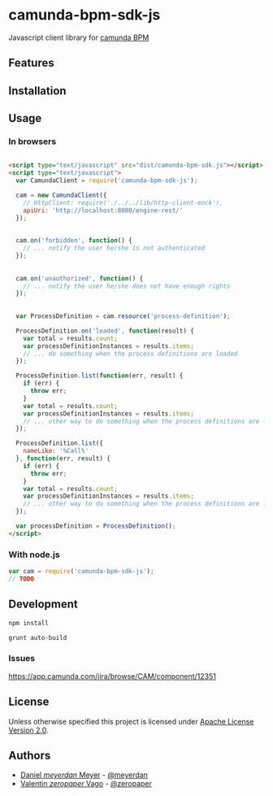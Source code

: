 # camunda-bpm-sdk-js

Javascript client library for [camunda BPM](https://github.com/camunda/camunda-bpm-platform)

## Features


## Installation


## Usage


### In browsers

```HTML

<script type="text/javascript" src="dist/camunda-bpm-sdk.js"></script>
<script type="text/javascript">
  var CamundaClient = require('camunda-bpm-sdk-js');

  cam = new CamundaClient({
    // HttpClient: require('./../../lib/http-client-mock'),
    apiUri: 'http://localhost:8080/engine-rest/'
  });
  
  
  cam.on('forbidden', function() {
    // ... notify the user he/she is not authenticated
  });
  
  
  cam.on('unauthorized', function() {
    // ... notify the user he/she does not have enough rights
  });
  
  
  var ProcessDefinition = cam.resource('process-definition');

  ProcessDefinition.on('loaded', function(result) {
    var total = results.count;
    var processDefinitionInstances = results.items;
    // ... do something when the process definitions are loaded
  });

  ProcessDefinition.list(function(err, result) {
    if (err) {
      throw err;
    }
    var total = results.count;
    var processDefinitionInstances = results.items;
    // ... other way to do something when the process definitions are loaded
  });

  ProcessDefinition.list({
    nameLike: '%Call%'
  }, function(err, result) {
    if (err) {
      throw err;
    }
    var total = results.count;
    var processDefinitionInstances = results.items;
    // ... other way to do something when the process definitions are loaded
  });

  var processDefinition = ProcessDefinition();
</script>
```

### With node.js

```js
var cam = require('camunda-bpm-sdk-js');
// TODO
```

## Development

```sh
npm install
```

```sh
grunt auto-build
```

### Issues

https://app.camunda.com/jira/browse/CAM/component/12351


## License

Unless otherwise specified this project is licensed under [Apache License Version 2.0](./LICENSE).

## Authors

 - [Daniel _meyerdan_ Meyer](https://github.com/meyerdan) - [@meyerdan](http://twitter.com/meyerdan)
 - [Valentin _zeropaper_ Vago](https://github.com/zeropaper) - [@zeropaper](http://twitter.com/zeropaper)
